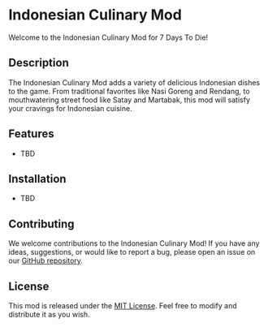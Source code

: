 # Indonesian Culinary Mod

Welcome to the Indonesian Culinary Mod for 7 Days To Die!

## Description

The Indonesian Culinary Mod adds a variety of delicious Indonesian dishes to the game. From traditional favorites like Nasi Goreng and Rendang, to mouthwatering street food like Satay and Martabak, this mod will satisfy your cravings for Indonesian cuisine.

## Features

- TBD

## Installation

- TBD

## Contributing

We welcome contributions to the Indonesian Culinary Mod! If you have any ideas, suggestions, or would like to report a bug, please open an issue on our [GitHub repository](https://github.com/IndonesianCulinaryMod).

## License

This mod is released under the [MIT License](LICENSE). Feel free to modify and distribute it as you wish.
